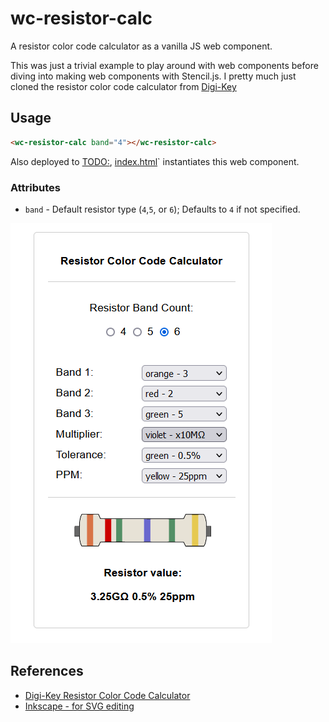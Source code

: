 # wc-resistor-calc

A resistor color code calculator as a vanilla JS web component.

This was just a trivial example to play around with web components before diving
into making web components with Stencil.js. I pretty much just cloned the resistor
color code calculator from [Digi-Key](https://www.digikey.com/en/resources/conversion-calculators/conversion-calculator-resistor-color-code)

## Usage

```html
<wc-resistor-calc band="4"></wc-resistor-calc>
```

Also deployed to [TODO:](#), [index.html](index.html)` instantiates this web component.

### Attributes

- `band` - Default resistor type (`4`,`5`, or `6`); Defaults to `4` if not specified.

![docs/screenshot.PNG](docs/screenshot.PNG)

## References

- [Digi-Key Resistor Color Code Calculator](https://www.digikey.com/en/resources/conversion-calculators/conversion-calculator-resistor-color-code)
- [Inkscape - for SVG editing](https://inkscape.org/)
